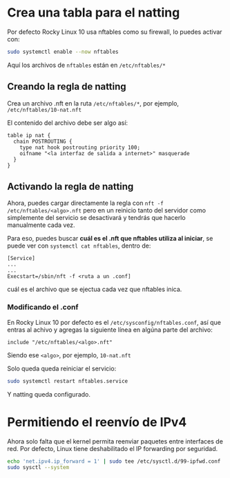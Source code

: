 # Crea una tabla para el natting

Por defecto Rocky Linux 10 usa nftables como su firewall, lo puedes activar con:

```bash
sudo systemctl enable --now nftables
```

Aquí los archivos de `nftables` están en `/etc/nftables/*`

## Creando la regla de natting

Crea un archivo .nft en la ruta `/etc/nftables/*`, por ejemplo, `/etc/nftables/10-nat.nft`

El contenido del archivo debe ser algo así:

```
table ip nat {
  chain POSTROUTING {
    type nat hook postrouting priority 100;
    oifname "<la interfaz de salida a internet>" masquerade
  }
}
```

## Activando la regla de natting

Ahora, puedes cargar directamente la regla con `nft -f /etc/nftables/<algo>.nft` pero en un reinicio tanto del servidor como simplemente del servicio se desactivará y tendrás que hacerlo manualmente cada vez.

Para eso, puedes buscar **cuál es el .nft que nftables utiliza al iniciar**, se puede ver con `systemctl cat nftables`, dentro de:

```
[Service]
...
...
Execstart=/sbin/nft -f <ruta a un .conf]
```

cuál es el archivo que se ejectua cada vez que nftables inica.

### Modificando el .conf

En Rocky Linux 10 por defecto es el `/etc/sysconfig/nftables.conf`, así que entras al achivo y agregas la siguiente línea en algúna parte del archivo:

```
include "/etc/nftables/<algo>.nft"
```

Siendo ese `<algo>`, por ejemplo, `10-nat.nft`

Solo queda queda reiniciar el servicio:

```bash
sudo systemctl restart nftables.service
```

Y natting queda configurado.

# Permitiendo el reenvío de IPv4

Ahora solo falta que el kernel permita reenviar paquetes entre interfaces de red. Por defecto, Linux tiene deshabilitado el IP forwarding por seguridad.

```bash
echo 'net.ipv4.ip_forward = 1' | sudo tee /etc/sysctl.d/99-ipfwd.conf
sudo sysctl --system
```
